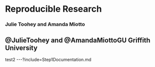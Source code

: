 <!--
$theme: gaia
template: invert
-->



# Reproducible Research
### Julie Toohey and Amanda Miotto
@JulieToohey and @AmandaMiottoGU
Griffith University
---
test2
---?include=Step1Documentation.md
